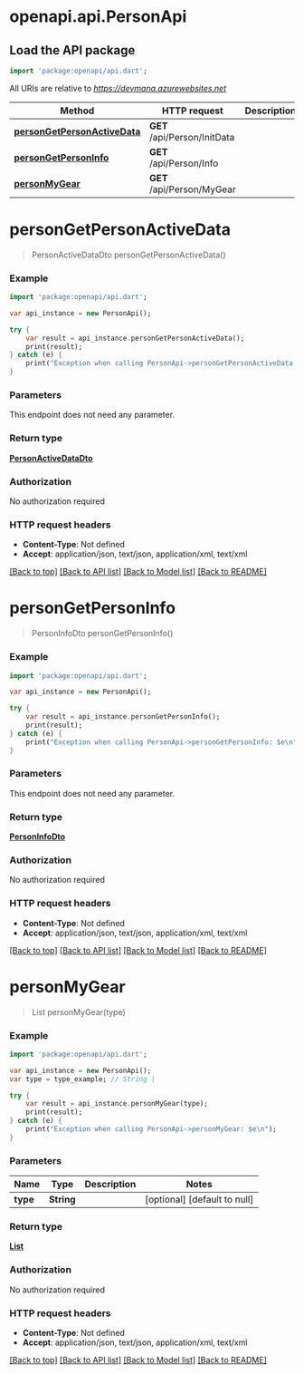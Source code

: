 # openapi.api.PersonApi

## Load the API package
```dart
import 'package:openapi/api.dart';
```

All URIs are relative to *https://devmana.azurewebsites.net*

Method | HTTP request | Description
------------- | ------------- | -------------
[**personGetPersonActiveData**](PersonApi.md#personGetPersonActiveData) | **GET** /api/Person/InitData | 
[**personGetPersonInfo**](PersonApi.md#personGetPersonInfo) | **GET** /api/Person/Info | 
[**personMyGear**](PersonApi.md#personMyGear) | **GET** /api/Person/MyGear | 


# **personGetPersonActiveData**
> PersonActiveDataDto personGetPersonActiveData()



### Example 
```dart
import 'package:openapi/api.dart';

var api_instance = new PersonApi();

try { 
    var result = api_instance.personGetPersonActiveData();
    print(result);
} catch (e) {
    print("Exception when calling PersonApi->personGetPersonActiveData: $e\n");
}
```

### Parameters
This endpoint does not need any parameter.

### Return type

[**PersonActiveDataDto**](PersonActiveDataDto.md)

### Authorization

No authorization required

### HTTP request headers

 - **Content-Type**: Not defined
 - **Accept**: application/json, text/json, application/xml, text/xml

[[Back to top]](#) [[Back to API list]](../README.md#documentation-for-api-endpoints) [[Back to Model list]](../README.md#documentation-for-models) [[Back to README]](../README.md)

# **personGetPersonInfo**
> PersonInfoDto personGetPersonInfo()



### Example 
```dart
import 'package:openapi/api.dart';

var api_instance = new PersonApi();

try { 
    var result = api_instance.personGetPersonInfo();
    print(result);
} catch (e) {
    print("Exception when calling PersonApi->personGetPersonInfo: $e\n");
}
```

### Parameters
This endpoint does not need any parameter.

### Return type

[**PersonInfoDto**](PersonInfoDto.md)

### Authorization

No authorization required

### HTTP request headers

 - **Content-Type**: Not defined
 - **Accept**: application/json, text/json, application/xml, text/xml

[[Back to top]](#) [[Back to API list]](../README.md#documentation-for-api-endpoints) [[Back to Model list]](../README.md#documentation-for-models) [[Back to README]](../README.md)

# **personMyGear**
> List<PipeAccesorySimpleDto> personMyGear(type)



### Example 
```dart
import 'package:openapi/api.dart';

var api_instance = new PersonApi();
var type = type_example; // String | 

try { 
    var result = api_instance.personMyGear(type);
    print(result);
} catch (e) {
    print("Exception when calling PersonApi->personMyGear: $e\n");
}
```

### Parameters

Name | Type | Description  | Notes
------------- | ------------- | ------------- | -------------
 **type** | **String**|  | [optional] [default to null]

### Return type

[**List<PipeAccesorySimpleDto>**](PipeAccesorySimpleDto.md)

### Authorization

No authorization required

### HTTP request headers

 - **Content-Type**: Not defined
 - **Accept**: application/json, text/json, application/xml, text/xml

[[Back to top]](#) [[Back to API list]](../README.md#documentation-for-api-endpoints) [[Back to Model list]](../README.md#documentation-for-models) [[Back to README]](../README.md)

